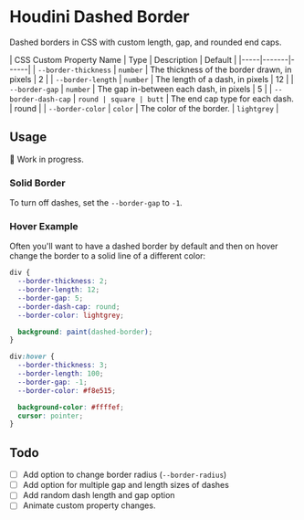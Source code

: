 # Houdini Dashed Border

Dashed borders in CSS with custom length, gap, and rounded end caps.

| CSS Custom Property Name | Type | Description | Default |
|-----|-------|------|
| `--border-thickness` | `number` | The thickness of the border drawn, in pixels | 2 |
| `--border-length` | `number` | The length of a dash, in pixels | 12 |
| `--border-gap` | `number` | The gap in-between each dash, in pixels | 5 |
| `--border-dash-cap` | `round | square | butt` | The end cap type for each dash. | round |
| `--border-color` | `color` | The color of the border. | `lightgrey` |

## Usage

🚧 Work in progress.

### Solid Border

To turn off dashes, set the `--border-gap` to `-1`.

### Hover Example

Often you'll want to have a dashed border by default and then on hover change the border to a solid line of a different color:

```css
div {
  --border-thickness: 2;
  --border-length: 12;
  --border-gap: 5;
  --border-dash-cap: round;
  --border-color: lightgrey;

  background: paint(dashed-border);
}

div:hover {
  --border-thickness: 3;
  --border-length: 100;
  --border-gap: -1;
  --border-color: #f8e515;

  background-color: #ffffef;
  cursor: pointer;
}
```

## Todo

- [ ] Add option to change border radius (`--border-radius`)
- [ ] Add option for multiple gap and length sizes of dashes
- [ ] Add random dash length and gap option
- [ ] Animate custom property changes.
